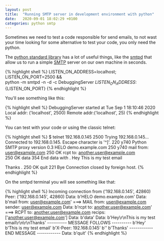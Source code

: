 ```yaml
---
layout: post
title:  "Running SMTP server in development environment with python"
date:   2020-09-01 18:02:29 +0100
categories: python smtp
---
```


Sometimes we need to test a code responsible for send emails, to not wast your time looking for some alternative to test your code, you only need the python.

The [python standard library](https://docs.python.org/3/library/index.html) has a lot of useful things, like the [smtpd](https://docs.python.org/3/library/smtpd.html) that allow us to run a simple [SMTP](https://en.wikipedia.org/wiki/Simple_Mail_Transfer_Protocol) server on our own machine in seconds.

{% highlight shell %}
LISTEN_ON_ADDRESS=localhost; LISTEN_ON_PORT=2500 && \
python -m smtpd -n -d -c DebuggingServer ${LISTEN_ON_ADDRESS}:${LISTEN_ON_PORT}
{% endhighlight %}

You'll see something like this:

{% highlight shell %}
DebuggingServer started at Tue Sep  1 18:10:46 2020
	Local addr: ('localhost', 2500)
	Remote addr:('localhost', 25)
{% endhighlight %}

You can test with your code or using the classic telnet:

{% highlight shell %}
$ telnet 192.168.0.145 2500
Trying 192.168.0.145...
Connected to 192.168.0.145.
Escape character is '^]'.
220 y740 Python SMTP proxy version 0.3
HELO demo.example.com
250 y740
mail from: user@example.com
250 OK
rcpt to: another.user@example.com           
250 OK
data
354 End data with <CR><LF>.<CR><LF>
Hey 
This is my test email

Thanks
.
250 OK
quit
221 Bye
Connection closed by foreign host.
{% endhighlight %}

On the smtpd terminal you will see something like that:

{% highlight shell %}
Incoming connection from ('192.168.0.145', 42860)
Peer: ('192.168.0.145', 42860)
Data: b'HELO demo.example.com'
Data: b'mail from: user@example.com'
===> MAIL from: user@example.com
sender: user@example.com
Data: b'rcpt to: another.user@example.com'
===> RCPT to: another.user@example.com
recips: ['another.user@example.com']
Data: b'data'
Data: b'Hey\r\nThis is my test email\r\n\r\nThanks'
---------- MESSAGE FOLLOWS ----------
b'Hey'
b'This is my test email'
b'X-Peer: 192.168.0.145'
b''
b'Thanks'
------------ END MESSAGE ------------
Data: b'quit'
{% endhighlight %}


[jekyll-docs]: https://jekyllrb.com/docs/home
[jekyll-gh]:   https://github.com/jekyll/jekyll
[jekyll-talk]: https://talk.jekyllrb.com/
